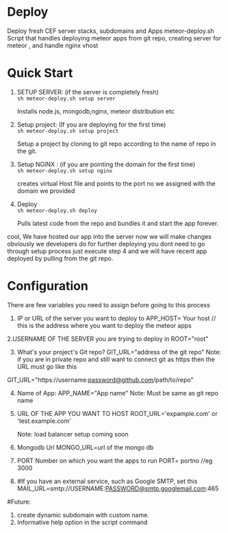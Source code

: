 # Deploy
Deploy fresh CEF server stacks, subdomains and Apps
meteor-deploy.sh
Script that handles deploying meteor apps from git repo, creating server for meteor , and handle nginx vhost


# Quick Start

1. SETUP SERVER: (if the server is completely fresh) <br>
    ```sh meteor-deploy.sh setup server ```

    Installs node.js, mongodb,nginx, meteor distribution etc
2. Setup  project: (If you are deploying for the first time)<br>
   ```sh meteor-deploy.sh setup project ```

   Setup a project by cloning to git repo according to the name of repo in the git.

3. Setup NGINX : (if you are pointing the domain for the first time)<br>
   ``` sh meteor-deploy.sh setup nginx ```

   creates virtual Host file and points to the port no we assigned with the domain we provided

4. Deploy <br>
    ``` sh meteor-deploy.sh deploy ```

   Pulls latest code from the repo and bundles it and start the app forever.

 cool, We have hosted our app into the server now we will make changes obviously we developers do for further deploying you dont
 need to go through setup process just execute step 4 and we will have recent app deployed by pulling from the git repo.


# Configuration
 There are few variables you need to assign before going to this process
 1. IP or URL of the server you want to deploy to
   APP_HOST= Your host // this is the address where you want to deploy the meteor apps

 2.USERNAME OF THE SERVER you are trying to deploy in
   ROOT="root"

 3. What's your project's Git repo?
   GIT_URL="address of the git repo"
   Note: if you are in private repo and still want to connect git as https then the URL must go like this

   GIT_URL="https://username:password@github.com/path/to/repo"

 4. Name of App:
    APP_NAME="App name"
    Note: Must be same as git repo name

 5. URL OF THE APP YOU WANT TO HOST
    ROOT_URL='expample.com' or 'test.example.com'

    Note: load balancer setup coming soon

 6. Mongodb Url
    MONGO_URL=url of the mongo db

 7. PORT Number on which you want the apps to run
    PORT= portno //eg 3000

 8. #If you have an external service, such as Google SMTP, set this
     MAIL_URL=smtp://USERNAME:PASSWORD@smtp.googlemail.com:465

 #Future:
  1. create dynamic subdomain with custom name. <br>
  2. Informative help option in the script command